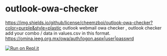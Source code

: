 # outlook-owa-checker
https://img.shields.io/github/license/cheemzboi/outlook-owa-checker?color=purple&style=plastic
outlook webmail owa checker , outlook checker
add your combo / data in values.csv in this format.
https://omina.ieeg.org.mx/owa/auth/logon.aspx|user|passwrd


[![Run on Repl.it](https://replit.com/badge/github/cheemzboi/outlook-owa-checker)](https://replit.com/new/github/cheemzboi/outlook-owa-checker)
